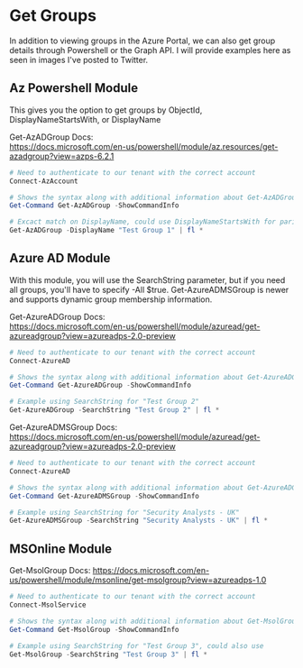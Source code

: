 # Get Groups

In addition to viewing groups in the Azure Portal, we can also get group details through Powershell or the Graph API. I will provide examples here as seen in images I've posted to Twitter.

## Az Powershell Module

This gives you the option to get groups by ObjectId, DisplayNameStartsWith, or DisplayName

Get-AzADGroup Docs:  
<https://docs.microsoft.com/en-us/powershell/module/az.resources/get-azadgroup?view=azps-6.2.1>

````Powershell
# Need to authenticate to our tenant with the correct account
Connect-AzAccount

# Shows the syntax along with additional information about Get-AzADGroup
Get-Command Get-AzADGroup -ShowCommandInfo

# Excact match on DisplayName, could use DisplayNameStartsWith for parial matches or ObjectId if known
Get-AzADGroup -DisplayName "Test Group 1" | fl *
````

## Azure AD Module

With this module, you will use the SearchString parameter, but if you need all groups, you'll have to specify -All $true. Get-AzureADMSGroup is newer and supports dynamic group membership information.

Get-AzureADGroup Docs:  
<https://docs.microsoft.com/en-us/powershell/module/azuread/get-azureadgroup?view=azureadps-2.0-preview>

````Powershell
# Need to authenticate to our tenant with the correct account
Connect-AzureAD

# Shows the syntax along with additional information about Get-AzureADGroup
Get-Command Get-AzureADGroup -ShowCommandInfo

# Example using SearchString for "Test Group 2"
Get-AzureADGroup -SearchString "Test Group 2" | fl *
````

Get-AzureADMSGroup Docs:  
<https://docs.microsoft.com/en-us/powershell/module/azuread/get-azureadgroup?view=azureadps-2.0-preview>

````Powershell
# Need to authenticate to our tenant with the correct account
Connect-AzureAD

# Shows the syntax along with additional information about Get-AzureADGroup
Get-Command Get-AzureADMSGroup -ShowCommandInfo

# Example using SearchString for "Security Analysts - UK"
Get-AzureADMSGroup -SearchString "Security Analysts - UK" | fl *
````

## MSOnline Module

Get-MsolGroup Docs: <https://docs.microsoft.com/en-us/powershell/module/msonline/get-msolgroup?view=azureadps-1.0>

````Powershell
# Need to authenticate to our tenant with the correct account
Connect-MsolService

# Shows the syntax along with additional information about Get-MsolGroup
Get-Command Get-MsolGroup -ShowCommandInfo

# Example using SearchString for "Test Group 3", could also use 
Get-MsolGroup -SearchString "Test Group 3" | fl *
````
